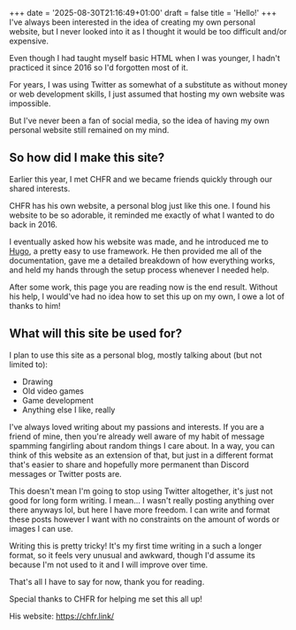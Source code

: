 +++
date = '2025-08-30T21:16:49+01:00'
draft = false
title = 'Hello!'
+++
I've always been interested in the idea of creating my own personal website, but I never looked into it as I thought it would be too difficult and/or expensive.

Even though I had taught myself basic HTML when I was younger, I hadn't practiced it since 2016 so I'd forgotten most of it.

For years, I was using Twitter as somewhat of a substitute as without money or web development skills, I just assumed that hosting my own website was impossible.

But I've never been a fan of social media, so the idea of having my own personal website still remained on my mind.

## So how did I make this site?

Earlier this year, I met CHFR and we became friends quickly through our shared interests.

CHFR has his own website, a personal blog just like this one. I found his website to be so adorable, it reminded me exactly of what I wanted to do back in 2016.

I eventually asked how his website was made, and he introduced me to [Hugo](https://gohugo.io/), a pretty easy to use framework. He then provided me all of the documentation, gave me a detailed breakdown of how everything works, and held my hands through the setup process whenever I needed help.

After some work, this page you are reading now is the end result. Without his help, I would've had no idea how to set this up on my own, I owe a lot of thanks to him!

## What will this site be used for?

I plan to use this site as a personal blog, mostly talking about (but not limited to):

- Drawing
- Old video games
- Game development
- Anything else I like, really

I've always loved writing about my passions and interests. If you are a friend of mine, then you're already well aware of my habit of message spamming fangirling about random things I care about. In a way, you can think of this website as an extension of that, but just in a different format that's easier to share and hopefully more permanent than Discord messages or Twitter posts are. 

This doesn't mean I'm going to stop using Twitter altogether, it's just not good for long form writing. I mean... I wasn't really posting anything over there anyways lol, but here I have more freedom. I can write and format these posts however I want with no constraints on the amount of words or images I can use.

Writing this is pretty tricky! It's my first time writing in a such a longer format, so it feels very unusual and awkward, though I'd assume its because I'm not used to it and I will improve over time.

That's all I have to say for now, thank you for reading.

Special thanks to CHFR for helping me set this all up!

His website: https://chfr.link/